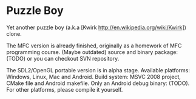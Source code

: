 Puzzle Boy
==========

Yet another puzzle boy (a.k.a [Kwirk http://en.wikipedia.org/wiki/Kwirk]) clone.

The MFC version is already finished, originally as a homework of MFC programming course. (Maybe outdated) source and binary package: (TODO) or you can checkout SVN repository.

The SDL2/OpenGL portable version is in alpha stage. Available platforms: Windows, Linux, Mac and Android. Build system: MSVC 2008 project, CMake file and Android makefile. Only an Android debug binary: (TODO). For other platforms, please compile it yourself.
